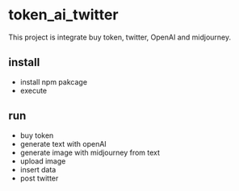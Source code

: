 # token_ai_twitter
This project is integrate buy token, twitter, OpenAI and midjourney.

## install
- install npm pakcage
- execute

## run
- buy token
- generate text with openAI
- generate image with midjourney from text
- upload image
- insert data
- post twitter
